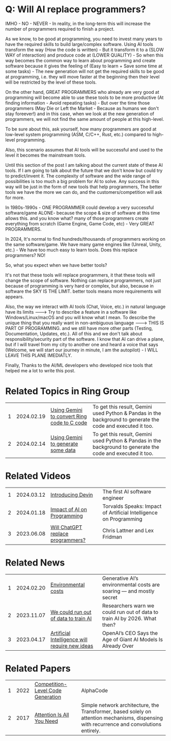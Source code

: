 Q: Will AI replace programmers?
===============================

IMHO - NO - NEVER - In reality, in the long-term this will increase the number of programmers required to finish a project.

As we know, to be good at programming, you need to invest many years to have the required skills to build large/complex software. Using AI tools transform the way (How the code is written) - But it transform it to a (SLOW WAY of interaction) and produce code at (LOWER QUALITY) - So when this way becomes the common way to learn about programming and create software because it gives the feeling of (Easy to learn + Save some time at some tasks) - The new generation will not get the required skills to be good at programming, i.e. they will move faster at the beginning then their level will be restricted by the level of these tools.

On the other hand, GREAT PROGRAMMERS who already are very good at programming will become able to use these tools to be more productive (At finding information - Avoid repeating tasks) - But over the time those programmers (May Die or Left the Market - Because as humans we don't stay foreever!) and in this case, when we look at the new generation of programmers, we will not find the same amount of people at this high-level.

To be sure about this, ask yourself, how many programmers are good at low-level system programming (ASM, C/C++, Rust, etc.) compared to high-level programming. 

Also, this scenario assumes that AI tools will be successful and used to the level it becomes the mainstream tools.

Until this section of the post I am talking about the current state of these AI tools. If I am going to talk about the future that we don't know but could try to predict/invent it. The complexity of software and the wide range of possibilities is too much a big problem for AI to solve. Any success in this way will be just in the form of new tools that help programmers, The better tools we have the more we can do, and the customers/competition will ask for more.

In 1980s-1990s - ONE PROGRAMMER could develop a very successful software/game ALONE- because the scope & size of software at this time allows this. and you know what? many of those programmers create everything from scratch (Game Engine, Game Code, etc) - Very GREAT PROGRAMMERS.

In 2024, It's normal to find hundreds/thousands of programmers working on the same software/game. We have many game engines like (Unreal, Unity, etc.) - We have too much easy to learn tools. Does this replace programmers? NO!

So, what you expect when we have better tools?

It's not that these tools will replace programmers, it that these tools will change the scope of software. Nothing can replace programmers, not just because of programming is very hard or complex, but also, because in software the SKY IS THE LIMIT. better tools means more requirements will appears.

Also, the way we interact with AI tools (Chat, Voice, etc.) in natural language have its limits ---> Try to describe a feature in a software like Windows/Linux/macOS and you will know what I mean. To describe the unique thing that you really want in non-ambiguous language ---> THIS IS PART OF PROGRAMMING. and we still have more other parts (Testing, Documentation, Updates, etc.). All of this and we don't talk about responsibility/security part of the software. I know that AI can drive a plane, but if I will travel from my city to another one and heard a voice that says (Welcome, we will start our journey in minute, I am the autopilot) - I WILL LEAVE THIS PLANE IMEDIATLY.

Finally, Thanks to the AI/ML developers who developed nice tools that helped me a lot to write this post.

Related Topics in Ring Group
============================

<table>
	<tr>
		<td>
			1
		</td>
		<td>
			2024.02.19
		</td>
		<td>
			 <a href="https://groups.google.com/g/ring-lang/c/SwvVrVwdmbQ/m/ac04OMSMAAAJ"> Using Gemini to convert Ring code to C code </a>
		</td>
		<td>
			 To get this result, Gemini used Python & Pandas in the background to generate the code and executed it too.
		</td>
	</tr>
	<tr>
		<td>
			2
		</td>
		<td>
			2024.02.14
		</td>
		<td>
			 <a href="https://groups.google.com/g/ring-lang/c/-1CERIbb23I/m/3L7tv3kzAQAJ"> Using Gemini to generate some data </a>
		</td>
		<td>
			 To get this result, Gemini used Python & Pandas in the background to generate the code and executed it too.
		</td>
	</tr>
</table>


Related Videos
==============

<table>
	<tr>
		<td>
			1
		</td>
		<td>
			2024.03.12
		</td>
		<td>
			 <a href="https://www.youtube.com/watch?v=fjHtjT7GO1c"> Introducing Devin </a>
		</td>
		<td>
			 The first AI software engineer
		</td>
	</tr>
	<tr>
		<td>
			2
		</td>
		<td>
			2024.01.18
		</td>
		<td>
			 <a href="https://www.youtube.com/watch?v=VHHT6W-N0ak"> Impact of AI on Programming </a>
		</td>
		<td>
			 Torvalds Speaks: Impact of Artificial Intelligence on Programming
		</td>
	</tr>
	<tr>
		<td>
			3
		</td>
		<td>
			2023.06.08
		</td>
		<td>
			 <a href="https://www.youtube.com/watch?v=ltQ9pbFukUo"> Will ChatGPT replace programmers? </a>
		</td>
		<td>
			 Chris Lattner and Lex Fridman
		</td>
	</tr>
</table>


Related News
============

<table>
	<tr>
		<td>
			1
		</td>
		<td>
			2024.02.20
		</td>
		<td>
			 <a href="https://www.nature.com/articles/d41586-024-00478-x"> Environmental costs </a>
		</td>
		<td>
			 Generative AI’s environmental costs are soaring — and mostly secret
		</td>
	</tr>
	<tr>
		<td>
			2
		</td>
		<td>
			2023.11.07
		</td>
		<td>
			 <a href="https://theconversation.com/researchers-warn-we-could-run-out-of-data-to-train-ai-by-2026-what-then-216741"> We could run out of data to train AI </a>
		</td>
		<td>
			 Researchers warn we could run out of data to train AI by 2026. What then?
		</td>
	</tr>
	<tr>
		<td>
			3
		</td>
		<td>
			2023.04.17
		</td>
		<td>
			 <a href="https://www.wired.com/story/openai-ceo-sam-altman-the-age-of-giant-ai-models-is-already-over/"> Artificial Intelligence will require new ideas </a>
		</td>
		<td>
			 OpenAI’s CEO Says the Age of Giant AI Models Is Already Over
		</td>
	</tr>
</table>


Related Papers
==============

<table>
	<tr>
		<td>
			1
		</td>
		<td>
			2022
		</td>
		<td>
			 <a href="https://arxiv.org/pdf/2203.07814.pdf"> Competition-Level Code Generation </a>
		</td>
		<td>
			 AlphaCode
		</td>
	</tr>
	<tr>
		<td>
			2
		</td>
		<td>
			2017
		</td>
		<td>
			 <a href="https://proceedings.neurips.cc/paper/2017/file/3f5ee243547dee91fbd053c1c4a845aa-Paper.pdf"> Attention Is All You Need </a>
		</td>
		<td>
			 Simple network architecture, the Transformer,
based solely on attention mechanisms, dispensing with recurrence and convolutions
entirely.
		</td>
	</tr>
</table>

